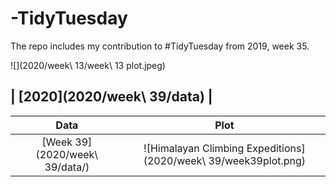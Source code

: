 # **-TidyTuesday**
The repo includes my contribution to #TidyTuesday from 2019, week 35. 

![](2020/week\ 13/week\ 13 plot.jpeg)

## | [2020](2020/week\ 39/data) |

| **Data** | **Plot** | 
| :---: | :---: |
| [Week 39](2020/week\ 39/data/) | ![Himalayan Climbing Expeditions](2020/week\ 39/week39plot.png) |